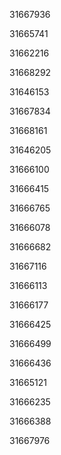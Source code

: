 31667936

31665741

31662216

31668292

31646153

31667834

31668161

31646205

31666100

31666415

31666765

31666078

31666682

31667116

31666113

31666177

31666425

31666499

31666436

31665121

31666235

31666388

31667976

